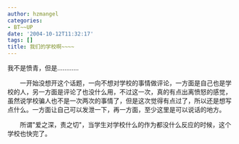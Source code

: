```yaml
---
author: hzmangel
categories:
- BT~~UP
date: '2004-10-12T11:32:17'
tags: []
title: 我们的学校啊~~~~
---
```

我不是愤青，但是............


　　一开始没想开这个话题，一向不想对学校的事情做评论，一方面是自己也是学校的人，另一方面是评论了也没什么用，不过这一次，真的有点出离愤怒的感觉，虽然说学校骗人也不是一次两次的事情了，但是这次觉得有点过了，所以还是想写点什么。一方面让自己可以发泄一下，再一方面，至少这里是可以说话的地方。

　　所谓"爱之深，责之切"，当学生对学校什么的作为都没什么反应的时候，这个学校也快完了。